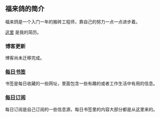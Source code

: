 ## 福来鸽的简介

福来鸽是一个入门一年的搬砖工程师，靠自己的努力一点一点进步着。

 [这里](./not_found) 是我的简历。

### 博客更新

博客尚未迁移完成。

### [每日书签](./bookmark/index.md)

书签是每日收藏的一些网址，里面包含一些有趣的或者工作生活中有用的信息。

### [每日订阅](./feed/index.md)

每日订阅是自己订阅的一些信息源，每日书签里的内容大部分都是从这里来的。
